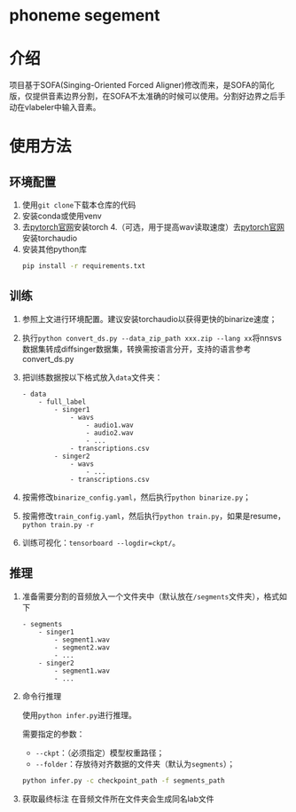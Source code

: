 # phoneme segement

# 介绍

项目基于SOFA(Singing-Oriented Forced Aligner)修改而来，是SOFA的简化版，仅提供音素边界分割，在SOFA不太准确的时候可以使用。分割好边界之后手动在vlabeler中输入音素。

# 使用方法

## 环境配置

1. 使用`git clone`​​下载本仓库的代码
2. 安装conda或使用venv
3. 去[pytorch官网](https://pytorch.org/get-started/locally/)安装torch
4.（可选，用于提高wav读取速度）去[pytorch官网](https://pytorch.org/get-started/locally/)安装torchaudio
5. 安装其他python库
    ```bash
    pip install -r requirements.txt
    ```

## 训练

1. 参照上文进行环境配置。建议安装torchaudio以获得更快的binarize速度；
2. 执行`python convert_ds.py --data_zip_path xxx.zip --lang xx`将nnsvs数据集转成diffsinger数据集，转换需按语言分开，支持的语言参考convert_ds.py
3. 把训练数据按以下格式放入`data`文件夹：

    ```
    - data
        - full_label
            - singer1
                - wavs
                    - audio1.wav
                    - audio2.wav
                    - ...
                - transcriptions.csv
            - singer2
                - wavs
                    - ...
                - transcriptions.csv
    ```
4. 按需修改`binarize_config.yaml`，然后执行`python binarize.py`；
5. 按需修改`train_config.yaml`，然后执行`python train.py`，如果是resume，`python train.py -r`
6. 训练可视化：`tensorboard --logdir=ckpt/`。

## 推理

1. 准备需要分割的音频放入一个文件夹中（默认放在`/segments`​​文件夹），格式如下
    ```text
    - segments
        - singer1
            - segment1.wav
            - segment2.wav
            - ...
        - singer2
            - segment1.wav
            - ...
    ```
    
2. 命令行推理

    使用`python infer.py`进行推理。

    需要指定的参数：
    - `--ckpt`：（必须指定）模型权重路径；
    - `--folder`：存放待对齐数据的文件夹​（默认为`segments`）；

    ```bash
    python infer.py -c checkpoint_path -f segments_path
    ```
3. 获取最终标注
   在音频文件所在文件夹会生成同名lab文件


